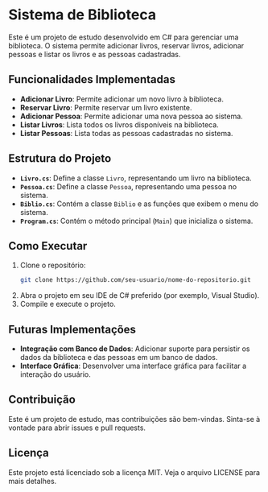 # Sistema de Biblioteca

Este é um projeto de estudo desenvolvido em C# para gerenciar uma biblioteca. O sistema permite adicionar livros, reservar livros, adicionar pessoas e listar os livros e as pessoas cadastradas.

## Funcionalidades Implementadas

- **Adicionar Livro**: Permite adicionar um novo livro à biblioteca.
- **Reservar Livro**: Permite reservar um livro existente.
- **Adicionar Pessoa**: Permite adicionar uma nova pessoa ao sistema.
- **Listar Livros**: Lista todos os livros disponíveis na biblioteca.
- **Listar Pessoas**: Lista todas as pessoas cadastradas no sistema.

## Estrutura do Projeto

- **`Livro.cs`**: Define a classe `Livro`, representando um livro na biblioteca.
- **`Pessoa.cs`**: Define a classe `Pessoa`, representando uma pessoa no sistema.
- **`Biblio.cs`**: Contém a classe `Biblio` e as funções que exibem o menu do sistema.
- **`Program.cs`**: Contém o método principal (`Main`) que inicializa o sistema.

## Como Executar

1. Clone o repositório:
    ```bash
    git clone https://github.com/seu-usuario/nome-do-repositorio.git
    ```
2. Abra o projeto em seu IDE de C# preferido (por exemplo, Visual Studio).
3. Compile e execute o projeto.

## Futuras Implementações

- **Integração com Banco de Dados**: Adicionar suporte para persistir os dados da biblioteca e das pessoas em um banco de dados.
- **Interface Gráfica**: Desenvolver uma interface gráfica para facilitar a interação do usuário.

## Contribuição

Este é um projeto de estudo, mas contribuições são bem-vindas. Sinta-se à vontade para abrir issues e pull requests.

## Licença

Este projeto está licenciado sob a licença MIT. Veja o arquivo LICENSE para mais detalhes.
